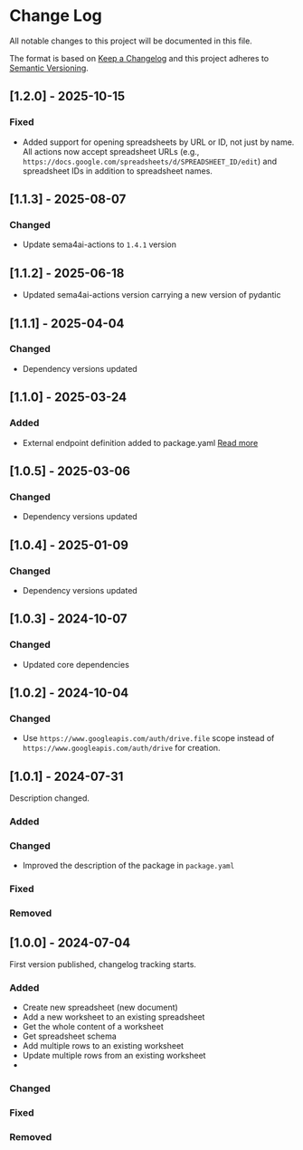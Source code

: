 # Change Log
All notable changes to this project will be documented in this file.

The format is based on [Keep a Changelog](https://keepachangelog.com/)
and this project adheres to [Semantic Versioning](https://semver.org/).

## [1.2.0] - 2025-10-15

### Fixed

- Added support for opening spreadsheets by URL or ID, not just by name. All actions now accept spreadsheet URLs (e.g., `https://docs.google.com/spreadsheets/d/SPREADSHEET_ID/edit`) and spreadsheet IDs in addition to spreadsheet names.

## [1.1.3] - 2025-08-07

### Changed

- Update sema4ai-actions to `1.4.1` version

## [1.1.2] - 2025-06-18

- Updated sema4ai-actions version carrying a new version of pydantic

## [1.1.1] - 2025-04-04

### Changed

- Dependency versions updated

## [1.1.0] - 2025-03-24

### Added

- External endpoint definition added to package.yaml [Read more](https://sema4.ai/docs/team-edition/marketplace/snowflake-admin#managing-external-access)

## [1.0.5] - 2025-03-06

### Changed

- Dependency versions updated

## [1.0.4] - 2025-01-09

### Changed

- Dependency versions updated

## [1.0.3] - 2024-10-07

### Changed

- Updated core dependencies


## [1.0.2] - 2024-10-04

### Changed

- Use `https://www.googleapis.com/auth/drive.file` scope instead of `https://www.googleapis.com/auth/drive` for creation.

## [1.0.1] - 2024-07-31

Description changed.

### Added

### Changed

- Improved the description of the package in `package.yaml`

### Fixed

### Removed

## [1.0.0] - 2024-07-04

First version published, changelog tracking starts.

### Added
- Create new spreadsheet (new document)
- Add a new worksheet to an existing spreadsheet
- Get the whole content of a worksheet
- Get spreadsheet schema
- Add multiple rows to an existing worksheet
- Update multiple rows from an existing worksheet
-

### Changed

### Fixed

### Removed
